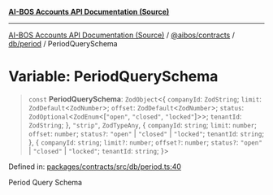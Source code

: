 [**AI-BOS Accounts API Documentation (Source)**](../../../../../README.md)

***

[AI-BOS Accounts API Documentation (Source)](../../../../../README.md) / [@aibos/contracts](../../../README.md) / [db/period](../README.md) / PeriodQuerySchema

# Variable: PeriodQuerySchema

> `const` **PeriodQuerySchema**: `ZodObject`\<\{ `companyId`: `ZodString`; `limit`: `ZodDefault`\<`ZodNumber`\>; `offset`: `ZodDefault`\<`ZodNumber`\>; `status`: `ZodOptional`\<`ZodEnum`\<\[`"open"`, `"closed"`, `"locked"`\]\>\>; `tenantId`: `ZodString`; \}, `"strip"`, `ZodTypeAny`, \{ `companyId`: `string`; `limit`: `number`; `offset`: `number`; `status?`: `"open"` \| `"closed"` \| `"locked"`; `tenantId`: `string`; \}, \{ `companyId`: `string`; `limit?`: `number`; `offset?`: `number`; `status?`: `"open"` \| `"closed"` \| `"locked"`; `tenantId`: `string`; \}\>

Defined in: [packages/contracts/src/db/period.ts:40](https://github.com/pohlai88/accounts/blob/48103fb36d28b2b9bfb33472b6de2f719773cde9/packages/contracts/src/db/period.ts#L40)

Period Query Schema
